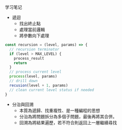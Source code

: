 学习笔记

- 遞迴
  - 找出終止點
  - 處理當前邏輯
  - 將參數向下處理

```js
const recursion = (level, params) => {
  // recursion terminator
  if (level > MAX_LEVEL) {
    process_result
    return
  }
  // process current level
  process(level, params)
  // drill down
  recusion(level + 1, params)
  // clean current level status if needed
}
```

- 分治與回溯
  - 本質為遞歸、找重複性、是一種編程的思想
  - 分治為將問題拆分為多個子問題，最後再將其合併。
  - 回溯為將結果遍歷，若不符合則返回上一層繼續尋找
